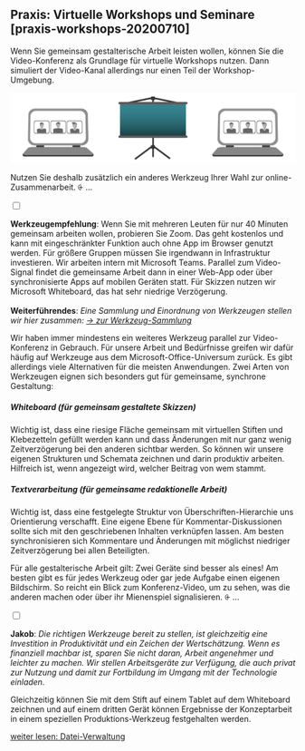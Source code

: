 ## Praxis: Virtuelle Workshops und Seminare [praxis-workshops-20200710]

Wenn Sie gemeinsam gestalterische Arbeit leisten wollen, können Sie die Video-Konferenz als Grundlage für virtuelle Workshops nutzen. Dann simuliert der Video-Kanal allerdings nur einen Teil der Workshop-Umgebung.

![](Folie15.png)

Nutzen Sie deshalb zusätzlich ein anderes Werkzeug Ihrer Wahl zur online-Zusammenarbeit. <label for="aside--wenn-sie-gemeinsam" class="aside-toggle" role="button" aria-pressed="false" aria-label="Randbemerkung anzeigen" onkeypress="toggleButtonKeyPress()" onclick="toggleButtonClick()" tabindex="0">⨭ …</label>

<input id="aside--wenn-sie-gemeinsam" type="checkbox" class="aside-toggle"/>

**Werkzeugempfehlung**: Wenn Sie mit mehreren Leuten für nur 40 Minuten gemeinsam arbeiten wollen, probieren Sie Zoom. Das geht kostenlos und kann mit eingeschränkter Funktion auch ohne App im Browser genutzt werden. Für größere Gruppen müssen Sie irgendwann in Infrastruktur investieren. Wir arbeiten intern mit Microsoft Teams. Parallel zum Video-Signal findet die gemeinsame Arbeit dann in einer Web-App oder über synchronisierte Apps auf mobilen Geräten statt. Für Skizzen nutzen wir Microsoft Whiteboard, das hat sehr niedrige Verzögerung. <br><br>
**Weiterführendes**: *Eine Sammlung und Einordnung von Werkzeugen stellen wir hier zusammen: <a href="/werkzeug-sammlung/" title="mehr über Werkzeuge für Fernarbeit erfahren"><span aria-hidden="true">→ </span>zur Werkzeug-Sammlung</a>*


Wir haben immer mindestens ein weiteres Werkzeug parallel zur Video-Konferenz in Gebrauch. Für unsere Arbeit und Bedürfnisse greifen wir dafür häufig auf Werkzeuge aus dem Microsoft-Office-Universum zurück. Es gibt allerdings viele Alternativen für die meisten Anwendungen. Zwei Arten von Werkzeugen eignen sich besonders gut für gemeinsame, synchrone Gestaltung:


##### Whiteboard (für gemeinsam gestaltete Skizzen)

Wichtig ist, dass eine riesige Fläche gemeinsam mit virtuellen Stiften und Klebezetteln gefüllt werden kann und dass Änderungen mit nur ganz wenig Zeitverzögerung bei den anderen sichtbar werden. So können wir unsere eigenen Strukturen und Schemata zeichnen und darin produktiv arbeiten. Hilfreich ist, wenn angezeigt wird, welcher Beitrag von wem stammt.


##### Textverarbeitung (für gemeinsame redaktionelle Arbeit)

Wichtig ist, dass eine festgelegte Struktur von Überschriften-Hierarchie uns Orientierung verschafft. Eine eigene Ebene für Kommentar-Diskussionen sollte sich mit den geschriebenen Inhalten verknüpfen lassen. Am besten synchronisieren sich Kommentare und Änderungen mit möglichst niedriger Zeitverzögerung bei allen Beteiligten.

Für alle gestalterische Arbeit gilt: Zwei Geräte sind besser als eines! Am besten gibt es für jedes Werkzeug oder gar jede Aufgabe einen eigenen Bildschirm. So reicht ein Blick zum Konferenz-Video, um zu sehen, was die anderen machen oder über ihr Mienenspiel signalisieren. <label for="aside--fuer-alle-gestalterische" class="aside-toggle" role="button" aria-pressed="false" aria-label="Randbemerkung anzeigen" onkeypress="toggleButtonKeyPress()" onclick="toggleButtonClick()" tabindex="0">⨭ …</label>

<input id="aside--fuer-alle-gestalterische" type="checkbox" class="aside-toggle"/>

**Jakob**: *Die richtigen Werkzeuge bereit zu stellen, ist gleichzeitig eine Investition in Produktivität und ein Zeichen der Wertschätzung. Wenn es finanziell machbar ist, sparen Sie nicht daran, Arbeit angenehmer und leichter zu machen. Wir stellen Arbeitsgeräte zur Verfügung, die auch privat zur Nutzung und damit zur Fortbildung im Umgang mit der Technologie einladen.*

Gleichzeitig können Sie mit dem Stift auf einem Tablet auf dem Whiteboard zeichnen und auf einem dritten Gerät können Ergebnisse der Konzeptarbeit in einem speziellen Produktions-Werkzeug festgehalten werden.

[weiter lesen: Datei-Verwaltung](#praxis-dateien-20200710)
